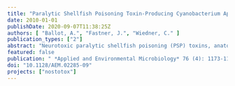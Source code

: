 ```yaml
---
title: "Paralytic Shellfish Poisoning Toxin-Producing Cyanobacterium Aphanizomenon gracile in Northeast Germany"
date: 2010-01-01
publishDate: 2020-09-07T11:38:25Z
authors: [ "Ballot, A.", "Fastner, J.", "Wiedner, C." ]
publication_types: ["2"]
abstract: "Neurotoxic paralytic shellfish poisoning (PSP) toxins, anatoxin-a (ATX), and hepatotoxic cylindrospermopsin (CYN) have been detected in several lakes in northeast Germany during the last 2 decades. They are produced worldwide by members of the nostocalean genera Anabaena, Cylindrospermopsis, and Aphanizomenon. Although no additional sources of PSP toxins and ATX have been identified in German water bodies to date, the observed CYN concentrations cannot be produced solely by Aphanizomenon flos-aquae, the only known CYN producer in Germany. Therefore, we attempted to identify PSP toxin, ATX, and CYN producers by isolating and characterizing 92 Anabaena, Aphanizomenon, and Anabaenopsis strains from five lakes in northeast Germany. In a polyphasic approach, all strains were morphologically and phylogenetically classified and then tested for PSP toxins, ATX, and CYN by liquid chromatography-tandem mass spectrometry (LC-MS/MS) and enzyme-linked immunosorbent assay (ELISA) and screened for the presence of PSP toxin- and CYN-encoding gene fragments. As demonstrated by ELISA and LC-MS, 14 Aphanizomenon gracile strains from Lakes Melang and Scharmützel produced four PSP toxin variants (gonyautoxin 5 [GTX5], decarbamoylsaxitoxin [dcSTX], saxitoxin [STX], and neosaxitoxin [NEO]). GTX5 was the most prevalent PSP toxin variant among the seven strains from Lake Scharmützel, and NEO was the most prevalent among the seven strains from Lake Melang. The sxtA gene, which is part of the saxitoxin gene cluster, was found in the 14 PSP toxin-producing A. gracile strains and in 11 non-PSP toxin-producing Aphanizomenon issatschenkoi, A. flos-aquae, Anabaena planktonica, and Anabaenopsis elenkinii strains. ATX and CYN were not detected in any of the isolated strains. This study is the first confirming the role of A. gracile as a PSP toxin producer in German water bodies."
featured: false
publication: " *Applied and Environmental Microbiology* 76 (4): 1173-1180 [10.1128/AEM.02285-09](https://doi.org/10.1128/AEM.02285-09)"
doi: "10.1128/AEM.02285-09"
projects: ["nostotox"]
---
```


